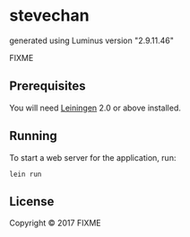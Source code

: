# stevechan

generated using Luminus version "2.9.11.46"

FIXME

## Prerequisites

You will need [Leiningen][1] 2.0 or above installed.

[1]: https://github.com/technomancy/leiningen

## Running

To start a web server for the application, run:

    lein run

## License

Copyright © 2017 FIXME
